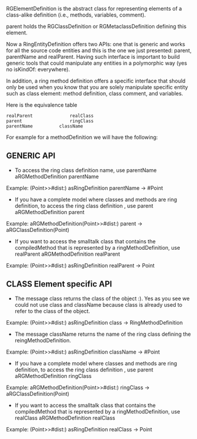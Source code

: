 RGElementDefinition is the abstract class for representing elements of a class-alike definition (i.e., methods, variables, comment).parent holds the RGClassDefinition or RGMetaclassDefinition defining this element.		Now a RingEntityDefinition offers two APIs: one that is generic and works for all the source code entities and this is the one we just presented: parent, parentName and realParent. Having such interface is important to build generic tools that could manipulate any entities in a polymorphic way (yes no isKindOf: everywhere).In addition, a ring method definition offers a specific interface that should only be used when you know that you are solely manipulatespecific entity such as class element: method definition, class comment, and variables. Here is the equivalence table	realParent 				realClass	parent					ringClass	parentName			className	For example for a methodDefinition we will have the following:GENERIC API------------------* To access the ring class definition name, use parentName	aRGMethodDefinition parentName	Example:	(Point>>#dist:) asRingDefinition parentName		->  #Point		* If you have a complete model where classes and methods are ring definition, to access the ring class definition , use parent	aRGMethodDefinition parent	Example:	aRGMethodDefinition(Point>>#dist:) parent		->  aRGClassDefinition(Point)		* If you want to access the smalltalk class that contains the compiledMethod that is represented by a ringMethodDefinition, use realParent	aRGMethodDefinition realParent	Example:	(Point>>#dist:) asRingDefinition realParent		->  Point		CLASS Element specific API------------------------------------------* The message class returns the class of the object :). Yes as you see we could not use class and className because class is already used to refer to the class of the object.Example:	(Point>>#dist:) asRingDefinition class		->  RingMethodDefinition		* The message className returns the name of the ring class defining the reingMethodDefinition.Example:	(Point>>#dist:) asRingDefinition className		->  #Point				* If you have a complete model where classes and methods are ring definition, to access the ring class definition , use parent	aRGMethodDefinition ringClass	Example:	aRGMethodDefinition(Point>>#dist:) ringClass		->  aRGClassDefinition(Point)				* If you want to access the smalltalk class that contains the compiledMethod that is represented by a ringMethodDefinition, use realClass	aRGMethodDefinition realClass	Example:	(Point>>#dist:) asRingDefinition realClass		->  Point